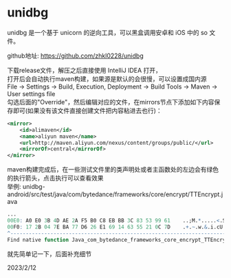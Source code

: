 # unidbg

unidbg 是一个基于 unicorn 的逆向工具，可以黑盒调用安卓和 iOS 中的 so 文件。  

github地址: https://github.com/zhkl0228/unidbg  

下载release文件，解压之后直接使用 IntelliJ IDEA 打开，  
打开后会自动执行maven构建，如果源是默认的会很慢，可以设置成国内源  
File -> Settings -> Build, Execution, Deployment -> Build Tools -> Maven -> User settings file  
勾选后面的"Override"，然后编辑对应的文件，在mirrors节点下添加如下内容保存即可(如果没有该文件直接创建文件把内容粘进去也行)：  
```xml
<mirror>
    <id>alimaven</id>
    <name>aliyun maven</name>
    <url>http://maven.aliyun.com/nexus/content/groups/public/</url>
    <mirrorOf>central</mirrorOf>        
</mirror>
```

maven构建完成后，在一些测试文件里的类声明处或者主函数处的左边会有绿色的执行箭头，点击执行可以查看效果  
举例: unidbg-android/src/test/java/com/bytedance/frameworks/core/encrypt/TTEncrypt.java  
```r
...
00E0: A0 E0 3B 4D AE 2A F5 B0 C8 EB BB 3C 83 53 99 61    ..;M.*.....<.S.a
00F0: 17 2B 04 7E BA 77 D6 26 E1 69 14 63 55 21 0C 7D    .+.~.w.&.i.cU!.}
^-----------------------------------------------------------------------------^
Find native function Java_com_bytedance_frameworks_core_encrypt_TTEncryptUtils_ttEncrypt => RX@0x40000f19[libttEncrypt.so]0xf19
```

就先简单记一下，后面补充细节  


2023/2/12  
